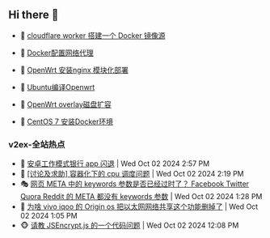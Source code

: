 ## Hi there 👋

<!--
**dkyg666/dkyg666** is a ✨ _special_ ✨ repository because its `README.md` (this file) appears on your GitHub profile.

Here are some ideas to get you started:

- 🔭 I’m currently working on ...
- 🌱 I’m currently learning ...
- 👯 I’m looking to collaborate on ...
- 🤔 I’m looking for help with ...
- 💬 Ask me about ...
- 📫 How to reach me: ...
- 😄 Pronouns: ...
- ⚡ Fun fact: ...
-->

<!-- BLOG-POST-LIST:START -->
- 🦩 [cloudflare worker 搭建一个 Docker 镜像源](http://blog.1996099.xyz/archives/cloudflare-worker-da-jian-yi-ge-docker-jing-xiang-zhan) 

- 🚦 [Docker配置网络代理](http://blog.1996099.xyz/archives/dockerpei-zhi-wang-luo-dai-li) 

- 🫶 [OpenWrt 安装nginx 模块化部署](http://blog.1996099.xyz/archives/openwrt-an-zhuang-nginx-mo-kuai-hua-bu-shu) 

- 🦄 [Ubuntu编译Openwrt](http://blog.1996099.xyz/archives/ubuntuzi-bian-yi-openwrt) 

- 🐻 [OpenWrt overlay磁盘扩容](http://blog.1996099.xyz/archives/openwrt-overlay) 

- 🤖 [CentOS 7 安装Docker环境](http://blog.1996099.xyz/archives/centos-docker) 
<!-- BLOG-POST-LIST:END -->

### v2ex-全站热点
<!-- v2ex:START -->
- 🥸 [安卓工作模式银行 app 闪退](https://www.v2ex.com/t/1077454#reply0) | Wed Oct 02 2024 2:57 PM
- 🤗 [[讨论及求助] 容器化下的 cpu 调度问题](https://www.v2ex.com/t/1077447#reply1) | Wed Oct 02 2024 2:19 PM
- 🎭 [网页 META 中的 keywords 参数是否已经过时了？ Facebook Twitter Quora Reddit 的 META 都没有 keywords 参数](https://www.v2ex.com/t/1077439#reply6) | Wed Oct 02 2024 1:28 PM
- 🥷 [为啥 vivo iqoo 的 Origin os 把以太网网络共享这个功能删掉了](https://www.v2ex.com/t/1077436#reply4) | Wed Oct 02 2024 1:05 PM
- 🐵 [请教 JSEncrypt.js 的一个代码问题](https://www.v2ex.com/t/1077431#reply1) | Wed Oct 02 2024 12:08 PM<!-- v2ex:END -->

